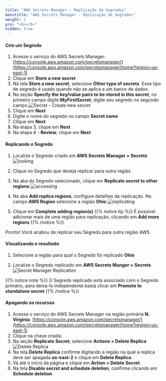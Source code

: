 ```yaml
---
title: "AWS Secrets Manager - Replicação de Segredos"
menutitle: "AWS Secrets Manager - Replicação de Segredos"
weight: 1
pre: "<b></b>"
hidden: true
---
```


#### Crie um Segredo

1. Acesse o serviço do AWS Secrets Manager: [https://console.aws.amazon.com/secretsmanager/](https://console.aws.amazon.com/secretsmanager/home?region=us-east-1)
2. Clique em **Store a new secret**
3. Ná tela **Store a new secret**, selecione **Other type of secrets**. Esse tipo de segredo é usado quando não se aplica a um banco de dados.
4. Na seção **Specify the key/value pairs to be stored in this secret**, no primeiro campo digite **MyFirstSecret**, digite seu segredo no segundo campo.![Secret - Create new secret](/images/secretmanager-create.png)
5. Clique em **Next**
6. Digite o nome do segredo no campo **Secret name**
7. Clique em **Next**
8. Na etapa 3, clique em **Next**
9.  Na etapa 4 - **Review**, clique em **Next**

#### Replicando o Segredo

1. Localize o Segredo criado em **AWS Secrets Manager > Secrets**
![looking](/images/secretmanager-looking.png)

2. Clique no Segredo que deseja replicar para outra região

3. Na aba do Segredo selecionado, clique em **Replicate secret to other regions**
![accessing](/images/secretmanager-accessing.png)

4. Na aba **Add replica regions**, configure detalhes da replicação. No campo **AWS Region** selecione a região **Ohio**
![replicating](/images/secretmanager-replicating.png)
5. Clique em **Complete adding region(s)** {{% notice tip %}}
É possível adicionar mais de uma região para replicação, clicando em **Add more regions**
{{% /notice %}}


Pronto! Você acabou de replicar seu Segredo para outra região AWS.

#### Visualizando o resultado

1. Selecione a região para qual o Segredo foi replicado **Ohio**

2. Localize o Segredo replicado em **AWS Secrets Manger > Secrets**
![Secret Manager Replication](/images/secretmanager-replication-result.png)



{{% notice note %}}
O Segredo replicado está associado com o Segredo primário, para deixa-lo independente basta clicar em **Promote to standalone secret**
{{% /notice %}}

#### Apagando os recursos
1. Acesse o serviço do AWS Secrets Manager na região primária **N. Virginia**: [https://console.aws.amazon.com/secretsmanager/](https://console.aws.amazon.com/secretsmanager/home?region=us-east-1)
2. Clique na chave criada. 
3. Na seção **Replicate Secret**, selecione **Actions > Delete Replica** ![Delete Replica](/images/secretmanager-deletereplica.png)
4. Na tela **Delete Replica** confirme digitando a região na qual a replica deve ser apagada **us-east-2** e clique em **Delete Replica**.
5. Vá até o início da página e clique em **Action > Delete Secret**. 
6. Na tela **Disable secret and schedule deletion**, confirme clicando em **Schedule deletion**





